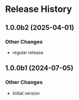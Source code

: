 # Release History

## 1.0.0b2 (2025-04-01)

### Other Changes

- regular release

## 1.0.0b1 (2024-07-05)

### Other Changes

- Initial version
